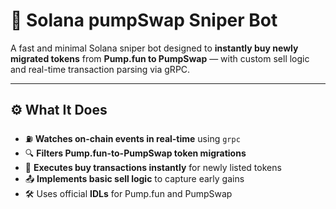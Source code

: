 # 🎯 Solana pumpSwap Sniper Bot

A fast and minimal Solana sniper bot designed to **instantly buy newly migrated tokens** from **Pump.fun to PumpSwap** — with custom sell logic and real-time transaction parsing via gRPC.

---

## ⚙️ What It Does

- ⛽ **Watches on-chain events in real-time** using `grpc`  
- 🔍 **Filters Pump.fun-to-PumpSwap token migrations**  
- 💸 **Executes buy transactions instantly** for newly listed tokens  
- 📤 **Implements basic sell logic** to capture early gains  
- 🛠️ Uses official **IDLs** for Pump.fun and PumpSwap
